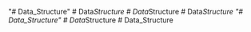 "# Data_Structure" 
#   D a t a _ S t r u c t u r e  
 #   D a t a _ S t r u c t u r e  
 #   D a t a _ S t r u c t u r e  
 "# Data_Structure" 
#   D a t a _ S t r u c t u r e  
 # Data_Structure
